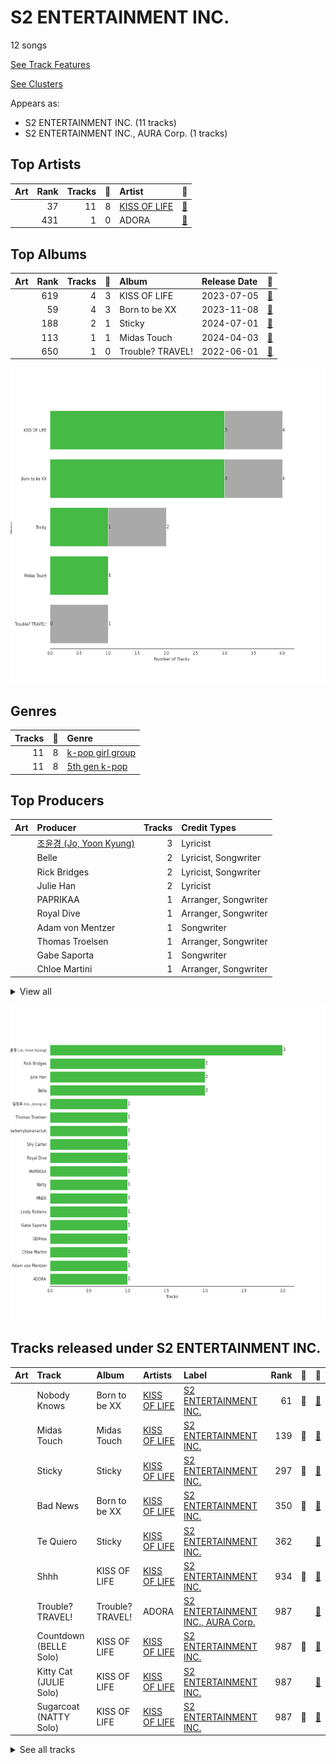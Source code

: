 # S2 ENTERTAINMENT INC.

12 songs

[See Track Features](audio_features.md)

[See Clusters](clusters/overview.md)

Appears as:
- S2 ENTERTAINMENT INC. (11 tracks)
- S2 ENTERTAINMENT INC., AURA Corp. (1 tracks)

## Top Artists

| Art | Rank | Tracks | 💚 | Artist | 🔗 |
|:---|---:|---:|---:|:---|:---|
| <img src="https://i.scdn.co/image/ab6761610000e5ebbf250c4fdc18bb30560fceb5" alt="" width="50" /> | 37 | 11 | 8 | [KISS OF LIFE](../../artists/kiss_of_life/overview.md) | [🔗](https://open.spotify.com/artist/4TEK9tIkcoxib4GxT3O4ky) |
| <img src="https://i.scdn.co/image/ab6761610000e5ebae899464d675b21dcde3fbe2" alt="" width="50" /> | 431 | 1 | 0 | ADORA | [🔗](https://open.spotify.com/artist/3M1kgHOpPruu1uBymBHF3r) |



## Top Albums

| Art | Rank | Tracks | 💚 | Album | Release Date | 🔗 |
|:---|---:|---:|---:|:---|:---|:---|
| <img src="https://i.scdn.co/image/ab67616d0000b2732ff7c76b0790cd3ad63cfc0c" alt="" width="50" /> | 619 | 4 | 3 | KISS OF LIFE | 2023-07-05 | [🔗](https://open.spotify.com/album/5k34rAvlw3WV7Kh6dAZnxG) |
| <img src="https://i.scdn.co/image/ab67616d0000b27396d36aec71bf25f59df5cc96" alt="" width="50" /> | 59 | 4 | 3 | Born to be XX | 2023-11-08 | [🔗](https://open.spotify.com/album/6yDtQxvq1XRC7Y5qtS03Xx) |
| <img src="https://i.scdn.co/image/ab67616d0000b2734cd7f69b85766b3d3035c27c" alt="" width="50" /> | 188 | 2 | 1 | Sticky | 2024-07-01 | [🔗](https://open.spotify.com/album/3p68B7ZhETVmNbOov8JcF5) |
| <img src="https://i.scdn.co/image/ab67616d0000b27307568782625b85282541394b" alt="" width="50" /> | 113 | 1 | 1 | Midas Touch | 2024-04-03 | [🔗](https://open.spotify.com/album/1HfTA0xDoZ0mswFO3GB3ef) |
| <img src="https://i.scdn.co/image/ab67616d0000b2734aae7d5e2f975d1da08753c0" alt="" width="50" /> | 650 | 1 | 0 | Trouble? TRAVEL! | 2022-06-01 | [🔗](https://open.spotify.com/album/07FQYMZJFk9t3jpZ8fDQAA) |

![Bar chart of top 5 albums](../../images/labels/s2_entertainment_inc_/albums.png)

## Genres

| Tracks | 💚 | Genre |
|---:|---:|:---|
| 11 | 8 | [k-pop girl group](../../genres/k-pop_girl_group/overview.md) |
| 11 | 8 | [5th gen k-pop](../../genres/5th_gen_k-pop/overview.md) |



## Top Producers

| Art | Producer | Tracks | Credit Types |
|:---|:---|---:|:---|
| | [조윤경 (Jo, Yoon Kyung)](../../producers/조윤경_(jo,_yoon_kyung)/overview.md) | 3 | Lyricist |
| | Belle | 2 | Lyricist, Songwriter |
| | Rick Bridges | 2 | Lyricist, Songwriter |
| | Julie Han | 2 | Lyricist |
| | PAPRIKAA | 1 | Arranger, Songwriter |
| | Royal Dive | 1 | Arranger, Songwriter |
| | Adam von Mentzer | 1 | Songwriter |
| | Thomas Troelsen | 1 | Arranger, Songwriter |
| | Gabe Saporta | 1 | Songwriter |
| | Chloe Martini | 1 | Arranger, Songwriter |


<details>
<summary>View all</summary>

| Art | Producer | Tracks | Credit Types |
|:---|:---|---:|:---|
| | MNEK | 1 | Songwriter |
| | Natty | 1 | Songwriter |
| <img src="https://i.scdn.co/image/ab6761610000e5ebae899464d675b21dcde3fbe2" alt="" width="50" /> | ADORA | 1 | Songwriter |
| | GEMma | 1 | Lyricist |
| | 임정우 (Im, Jeong-u) | 1 | Songwriter |
| | Shy Carter | 1 | Songwriter |
| | Lindy Robbins | 1 | Songwriter |
| | Strawberrybananaclub | 1 | Arranger, Lyricist, Songwriter |

</details>


![Bar chart of top 18 producers](../../images/labels/s2_entertainment_inc_/producers.png)
## Tracks released under S2 ENTERTAINMENT INC.

| Art | Track | Album | Artists | Label | Rank | 💚 | 🔗 |
|:---|:---|:---|:---|:---|---:|:---|:---|
| <img src="https://i.scdn.co/image/ab67616d0000b27396d36aec71bf25f59df5cc96" alt="" width="50" /> | Nobody Knows | Born to be XX | [KISS OF LIFE](../../artists/kiss_of_life/overview.md) | [S2 ENTERTAINMENT INC.](.) | 61 | 💚 | [🔗](https://open.spotify.com/track/70efTlnBNM8BvfhfPiqOBN) |
| <img src="https://i.scdn.co/image/ab67616d0000b27307568782625b85282541394b" alt="" width="50" /> | Midas Touch | Midas Touch | [KISS OF LIFE](../../artists/kiss_of_life/overview.md) | [S2 ENTERTAINMENT INC.](.) | 139 | 💚 | [🔗](https://open.spotify.com/track/0vaxYDAuAO1nPolC6bQp7V) |
| <img src="https://i.scdn.co/image/ab67616d0000b2734cd7f69b85766b3d3035c27c" alt="" width="50" /> | Sticky | Sticky | [KISS OF LIFE](../../artists/kiss_of_life/overview.md) | [S2 ENTERTAINMENT INC.](.) | 297 | 💚 | [🔗](https://open.spotify.com/track/4e1aewX6ATPcdfQIqr7gqO) |
| <img src="https://i.scdn.co/image/ab67616d0000b27396d36aec71bf25f59df5cc96" alt="" width="50" /> | Bad News | Born to be XX | [KISS OF LIFE](../../artists/kiss_of_life/overview.md) | [S2 ENTERTAINMENT INC.](.) | 350 | 💚 | [🔗](https://open.spotify.com/track/7AGq5qaaF9awHDaKuCvVjj) |
| <img src="https://i.scdn.co/image/ab67616d0000b2734cd7f69b85766b3d3035c27c" alt="" width="50" /> | Te Quiero | Sticky | [KISS OF LIFE](../../artists/kiss_of_life/overview.md) | [S2 ENTERTAINMENT INC.](.) | 362 | | [🔗](https://open.spotify.com/track/5yilfTuo2JyDZUoBPQ4Vjs) |
| <img src="https://i.scdn.co/image/ab67616d0000b2732ff7c76b0790cd3ad63cfc0c" alt="" width="50" /> | Shhh | KISS OF LIFE | [KISS OF LIFE](../../artists/kiss_of_life/overview.md) | [S2 ENTERTAINMENT INC.](.) | 934 | 💚 | [🔗](https://open.spotify.com/track/76qqDJijAjFph7sjUxNVG8) |
| <img src="https://i.scdn.co/image/ab67616d0000b2734aae7d5e2f975d1da08753c0" alt="" width="50" /> | Trouble? TRAVEL! | Trouble? TRAVEL! | ADORA | [S2 ENTERTAINMENT INC., AURA Corp.](.) | 987 | | [🔗](https://open.spotify.com/track/6A3J47xL9B4EFAjQ79YX52) |
| <img src="https://i.scdn.co/image/ab67616d0000b2732ff7c76b0790cd3ad63cfc0c" alt="" width="50" /> | Countdown (BELLE Solo) | KISS OF LIFE | [KISS OF LIFE](../../artists/kiss_of_life/overview.md) | [S2 ENTERTAINMENT INC.](.) | 987 | 💚 | [🔗](https://open.spotify.com/track/3pJbio7BQLvqNne62Xe73I) |
| <img src="https://i.scdn.co/image/ab67616d0000b2732ff7c76b0790cd3ad63cfc0c" alt="" width="50" /> | Kitty Cat (JULIE Solo) | KISS OF LIFE | [KISS OF LIFE](../../artists/kiss_of_life/overview.md) | [S2 ENTERTAINMENT INC.](.) | 987 | | [🔗](https://open.spotify.com/track/6MiodzZmp1bKamgF3qhmre) |
| <img src="https://i.scdn.co/image/ab67616d0000b2732ff7c76b0790cd3ad63cfc0c" alt="" width="50" /> | Sugarcoat (NATTY Solo) | KISS OF LIFE | [KISS OF LIFE](../../artists/kiss_of_life/overview.md) | [S2 ENTERTAINMENT INC.](.) | 987 | 💚 | [🔗](https://open.spotify.com/track/0NoeYUnwpb9R26mpylHcR9) |


<details>
<summary>See all tracks</summary>

| Art | Track | Album | Artists | Label | Rank | 💚 | 🔗 |
|:---|:---|:---|:---|:---|---:|:---|:---|
| <img src="https://i.scdn.co/image/ab67616d0000b27396d36aec71bf25f59df5cc96" alt="" width="50" /> | Gentleman | Born to be XX | [KISS OF LIFE](../../artists/kiss_of_life/overview.md) | [S2 ENTERTAINMENT INC.](.) | 987 | 💚 | [🔗](https://open.spotify.com/track/5JjVCxjqX1zwZc5MRa39ly) |
| <img src="https://i.scdn.co/image/ab67616d0000b27396d36aec71bf25f59df5cc96" alt="" width="50" /> | My 808 | Born to be XX | [KISS OF LIFE](../../artists/kiss_of_life/overview.md) | [S2 ENTERTAINMENT INC.](.) | 987 | | [🔗](https://open.spotify.com/track/4eYHnUeE6mVXKg6S7kOatk) |

</details>

